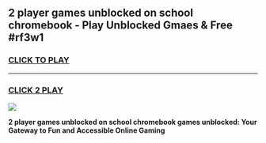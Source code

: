 
## 2 player games unblocked on school chromebook - Play Unblocked Gmaes & Free #rf3w1
<h3>
<a href="https://news.freeplayer.one?title=2_player_games_unblocked_on_school_chromebook&ref=03M">CLICK TO PLAY</a></h3>
<hr>

<h3>
<a href="https://news.freeplayer.one?title=2_player_games_unblocked_on_school_chromebook&ref=03M">CLICK 2 PLAY</a>
  
</h3>

<a href="https://news.freeplayer.one?title=2_player_games_unblocked_on_school_chromebook&ref=03M"><img src="https://clearcache.store/games.png"></a>


**2 player games unblocked on school chromebook games unblocked: Your Gateway to Fun and Accessible Online Gaming**
